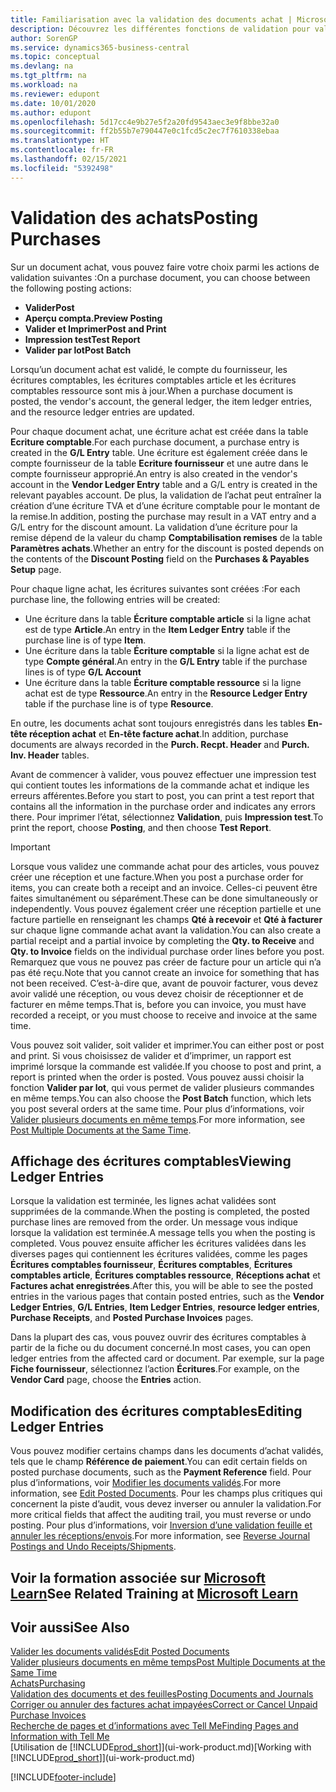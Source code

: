 ```yaml
---
title: Familiarisation avec la validation des documents achat | Microsoft Docs
description: Découvrez les différentes fonctions de validation pour valider les documents achat et comment mettre à jour les documents validés.
author: SorenGP
ms.service: dynamics365-business-central
ms.topic: conceptual
ms.devlang: na
ms.tgt_pltfrm: na
ms.workload: na
ms.reviewer: edupont
ms.date: 10/01/2020
ms.author: edupont
ms.openlocfilehash: 5d17cc4e9b27e5f2a20fd9543aec3e9f8bbe32a0
ms.sourcegitcommit: ff2b55b7e790447e0c1fcd5c2ec7f7610338ebaa
ms.translationtype: HT
ms.contentlocale: fr-FR
ms.lasthandoff: 02/15/2021
ms.locfileid: "5392498"
---
```

# <a name="posting-purchases"></a><span data-ttu-id="6be64-103">Validation des achats</span><span class="sxs-lookup"><span data-stu-id="6be64-103">Posting Purchases</span></span>
<span data-ttu-id="6be64-104">Sur un document achat, vous pouvez faire votre choix parmi les actions de validation suivantes :</span><span class="sxs-lookup"><span data-stu-id="6be64-104">On a purchase document, you can choose between the following posting actions:</span></span>

* <span data-ttu-id="6be64-105">**Valider**</span><span class="sxs-lookup"><span data-stu-id="6be64-105">**Post**</span></span>
* <span data-ttu-id="6be64-106">**Aperçu compta.**</span><span class="sxs-lookup"><span data-stu-id="6be64-106">**Preview Posting**</span></span>
* <span data-ttu-id="6be64-107">**Valider et Imprimer**</span><span class="sxs-lookup"><span data-stu-id="6be64-107">**Post and Print**</span></span>
* <span data-ttu-id="6be64-108">**Impression test**</span><span class="sxs-lookup"><span data-stu-id="6be64-108">**Test Report**</span></span>
* <span data-ttu-id="6be64-109">**Valider par lot**</span><span class="sxs-lookup"><span data-stu-id="6be64-109">**Post Batch**</span></span>

<span data-ttu-id="6be64-110">Lorsqu’un document achat est validé, le compte du fournisseur, les écritures comptables, les écritures comptables article et les écritures comptables ressource sont mis à jour.</span><span class="sxs-lookup"><span data-stu-id="6be64-110">When a purchase document is posted, the vendor's account, the general ledger, the item ledger entries, and the resource ledger entries  are updated.</span></span>

<span data-ttu-id="6be64-111">Pour chaque document achat, une écriture achat est créée dans la table **Ecriture comptable**.</span><span class="sxs-lookup"><span data-stu-id="6be64-111">For each purchase document, a purchase entry is created in the **G/L Entry** table.</span></span> <span data-ttu-id="6be64-112">Une écriture est également créée dans le compte fournisseur de la table **Ecriture fournisseur** et une autre dans le compte fournisseur approprié.</span><span class="sxs-lookup"><span data-stu-id="6be64-112">An entry is also created in the vendor's account in the **Vendor Ledger Entry** table and a G/L entry is created in the relevant payables account.</span></span> <span data-ttu-id="6be64-113">De plus, la validation de l’achat peut entraîner la création d’une écriture TVA et d’une écriture comptable pour le montant de la remise.</span><span class="sxs-lookup"><span data-stu-id="6be64-113">In addition, posting the purchase may result in a VAT entry and a G/L entry for the discount amount.</span></span> <span data-ttu-id="6be64-114">La validation d’une écriture pour la remise dépend de la valeur du champ **Comptabilisation remises** de la table **Paramètres achats**.</span><span class="sxs-lookup"><span data-stu-id="6be64-114">Whether an entry for the discount is posted depends on the contents of the **Discount Posting** field on the **Purchases & Payables Setup** page.</span></span>

<span data-ttu-id="6be64-115">Pour chaque ligne achat, les écritures suivantes sont créées :</span><span class="sxs-lookup"><span data-stu-id="6be64-115">For each purchase line, the following entries will be created:</span></span>
- <span data-ttu-id="6be64-116">Une écriture dans la table **Écriture comptable article** si la ligne achat est de type **Article**.</span><span class="sxs-lookup"><span data-stu-id="6be64-116">An entry in the **Item Ledger Entry** table if the purchase line is of type **Item**.</span></span>
- <span data-ttu-id="6be64-117">Une écriture dans la table **Écriture comptable** si la ligne achat est de type **Compte général**.</span><span class="sxs-lookup"><span data-stu-id="6be64-117">An entry in the **G/L Entry** table if the purchase lines is of type **G/L Account**</span></span>
- <span data-ttu-id="6be64-118">Une écriture dans la table **Écriture comptable ressource** si la ligne achat est de type **Ressource**.</span><span class="sxs-lookup"><span data-stu-id="6be64-118">An entry in the **Resource Ledger Entry** table if the purchase line is of type **Resource**.</span></span>

<span data-ttu-id="6be64-119">En outre, les documents achat sont toujours enregistrés dans les tables **En-tête réception achat** et **En-tête facture achat**.</span><span class="sxs-lookup"><span data-stu-id="6be64-119">In addition, purchase documents are always recorded in the **Purch. Recpt. Header** and **Purch. Inv. Header** tables.</span></span>

<span data-ttu-id="6be64-120">Avant de commencer à valider, vous pouvez effectuer une impression test qui contient toutes les informations de la commande achat et indique les erreurs afférentes.</span><span class="sxs-lookup"><span data-stu-id="6be64-120">Before you start to post, you can print a test report that contains all the information in the purchase order and indicates any errors there.</span></span> <span data-ttu-id="6be64-121">Pour imprimer l’état, sélectionnez **Validation**, puis **Impression test**.</span><span class="sxs-lookup"><span data-stu-id="6be64-121">To print the report, choose **Posting**, and then choose **Test Report**.</span></span>

> [!IMPORTANT]  
>   <span data-ttu-id="6be64-122">Lorsque vous validez une commande achat pour des articles, vous pouvez créer une réception et une facture.</span><span class="sxs-lookup"><span data-stu-id="6be64-122">When you post a purchase order for items, you can create both a receipt and an invoice.</span></span> <span data-ttu-id="6be64-123">Celles-ci peuvent être faites simultanément ou séparément.</span><span class="sxs-lookup"><span data-stu-id="6be64-123">These can be done simultaneously or independently.</span></span> <span data-ttu-id="6be64-124">Vous pouvez également créer une réception partielle et une facture partielle en renseignant les champs **Qté à recevoir** et **Qté à facturer** sur chaque ligne commande achat avant la validation.</span><span class="sxs-lookup"><span data-stu-id="6be64-124">You can also create a partial receipt and a partial invoice by completing the **Qty. to Receive** and **Qty. to Invoice** fields on the individual purchase order lines before you post.</span></span> <span data-ttu-id="6be64-125">Remarquez que vous ne pouvez pas créer de facture pour un article qui n’a pas été reçu.</span><span class="sxs-lookup"><span data-stu-id="6be64-125">Note that you cannot create an invoice for something that has not been received.</span></span> <span data-ttu-id="6be64-126">C’est-à-dire que, avant de pouvoir facturer, vous devez avoir validé une réception, ou vous devez choisir de réceptionner et de facturer en même temps.</span><span class="sxs-lookup"><span data-stu-id="6be64-126">That is, before you can invoice, you must have recorded a receipt, or you must choose to receive and invoice at the same time.</span></span>

<span data-ttu-id="6be64-127">Vous pouvez soit valider, soit valider et imprimer.</span><span class="sxs-lookup"><span data-stu-id="6be64-127">You can either post or post and print.</span></span> <span data-ttu-id="6be64-128">Si vous choisissez de valider et d’imprimer, un rapport est imprimé lorsque la commande est validée.</span><span class="sxs-lookup"><span data-stu-id="6be64-128">If you choose to post and print, a report is printed when the order is posted.</span></span> <span data-ttu-id="6be64-129">Vous pouvez aussi choisir la fonction **Valider par lot**, qui vous permet de valider plusieurs commandes en même temps.</span><span class="sxs-lookup"><span data-stu-id="6be64-129">You can also choose the **Post Batch** function, which lets you post several orders at the same time.</span></span> <span data-ttu-id="6be64-130">Pour plus d’informations, voir [Valider plusieurs documents en même temps](ui-batch-posting.md).</span><span class="sxs-lookup"><span data-stu-id="6be64-130">For more information, see [Post Multiple Documents at the Same Time](ui-batch-posting.md).</span></span>

## <a name="viewing-ledger-entries"></a><span data-ttu-id="6be64-131">Affichage des écritures comptables</span><span class="sxs-lookup"><span data-stu-id="6be64-131">Viewing Ledger Entries</span></span>
<span data-ttu-id="6be64-132">Lorsque la validation est terminée, les lignes achat validées sont supprimées de la commande.</span><span class="sxs-lookup"><span data-stu-id="6be64-132">When the posting is completed, the posted purchase lines are removed from the order.</span></span> <span data-ttu-id="6be64-133">Un message vous indique lorsque la validation est terminée.</span><span class="sxs-lookup"><span data-stu-id="6be64-133">A message tells you when the posting is completed.</span></span> <span data-ttu-id="6be64-134">Vous pouvez ensuite afficher les écritures validées dans les diverses pages qui contiennent les écritures validées, comme les pages **Écritures comptables fournisseur**, **Écritures comptables**, **Écritures comptables article**, **Écritures comptables ressource**, **Réceptions achat** et **Factures achat enregistrées**.</span><span class="sxs-lookup"><span data-stu-id="6be64-134">After this, you will be able to see the posted entries in the various pages that contain posted entries, such as the **Vendor Ledger Entries**, **G/L Entries**, **Item Ledger Entries**, **resource ledger entries**, **Purchase Receipts**, and **Posted Purchase Invoices** pages.</span></span>

<span data-ttu-id="6be64-135">Dans la plupart des cas, vous pouvez ouvrir des écritures comptables à partir de la fiche ou du document concerné.</span><span class="sxs-lookup"><span data-stu-id="6be64-135">In most cases, you can open ledger entries from the affected card or document.</span></span> <span data-ttu-id="6be64-136">Par exemple, sur la page **Fiche fournisseur**, sélectionnez l’action **Écritures**.</span><span class="sxs-lookup"><span data-stu-id="6be64-136">For example, on the **Vendor Card** page, choose the **Entries** action.</span></span>

## <a name="editing-ledger-entries"></a><span data-ttu-id="6be64-137">Modification des écritures comptables</span><span class="sxs-lookup"><span data-stu-id="6be64-137">Editing Ledger Entries</span></span>
<span data-ttu-id="6be64-138">Vous pouvez modifier certains champs dans les documents d’achat validés, tels que le champ **Référence de paiement**.</span><span class="sxs-lookup"><span data-stu-id="6be64-138">You can edit certain fields on posted purchase documents, such as the **Payment Reference** field.</span></span> <span data-ttu-id="6be64-139">Pour plus d’informations, voir [Modifier les documents validés](across-edit-posted-document.md).</span><span class="sxs-lookup"><span data-stu-id="6be64-139">For more information, see [Edit Posted Documents](across-edit-posted-document.md).</span></span> <span data-ttu-id="6be64-140">Pour les champs plus critiques qui concernent la piste d’audit, vous devez inverser ou annuler la validation.</span><span class="sxs-lookup"><span data-stu-id="6be64-140">For more critical fields that affect the auditing trail, you must reverse or undo posting.</span></span> <span data-ttu-id="6be64-141">Pour plus d’informations, voir [Inversion d’une validation feuille et annuler les réceptions/envois](finance-how-reverse-journal-posting.md).</span><span class="sxs-lookup"><span data-stu-id="6be64-141">For more information, see [Reverse Journal Postings and Undo Receipts/Shipments](finance-how-reverse-journal-posting.md).</span></span>

## <a name="see-related-training-at-microsoft-learn"></a><span data-ttu-id="6be64-142">Voir la formation associée sur [Microsoft Learn](/learn/modules/receive-invoice-dynamics-d365-business-central/index)</span><span class="sxs-lookup"><span data-stu-id="6be64-142">See Related Training at [Microsoft Learn](/learn/modules/receive-invoice-dynamics-d365-business-central/index)</span></span>

## <a name="see-also"></a><span data-ttu-id="6be64-143">Voir aussi</span><span class="sxs-lookup"><span data-stu-id="6be64-143">See Also</span></span>
[<span data-ttu-id="6be64-144">Valider les documents validés</span><span class="sxs-lookup"><span data-stu-id="6be64-144">Edit Posted Documents</span></span>](across-edit-posted-document.md)  
[<span data-ttu-id="6be64-145">Valider plusieurs documents en même temps</span><span class="sxs-lookup"><span data-stu-id="6be64-145">Post Multiple Documents at the Same Time</span></span>](ui-batch-posting.md)  
[<span data-ttu-id="6be64-146">Achats</span><span class="sxs-lookup"><span data-stu-id="6be64-146">Purchasing</span></span>](purchasing-manage-purchasing.md)  
[<span data-ttu-id="6be64-147">Validation des documents et des feuilles</span><span class="sxs-lookup"><span data-stu-id="6be64-147">Posting Documents and Journals</span></span>](ui-post-documents-journals.md)  
[<span data-ttu-id="6be64-148">Corriger ou annuler des factures achat impayées</span><span class="sxs-lookup"><span data-stu-id="6be64-148">Correct or Cancel Unpaid Purchase Invoices</span></span>](purchasing-how-correct-cancel-unpaid-purchase-invoices.md)  
[<span data-ttu-id="6be64-149">Recherche de pages et d’informations avec Tell Me</span><span class="sxs-lookup"><span data-stu-id="6be64-149">Finding Pages and Information with Tell Me</span></span>](ui-search.md)  
<span data-ttu-id="6be64-150">[Utilisation de [!INCLUDE[prod_short](includes/prod_short.md)]](ui-work-product.md)</span><span class="sxs-lookup"><span data-stu-id="6be64-150">[Working with [!INCLUDE[prod_short](includes/prod_short.md)]](ui-work-product.md)</span></span>


[!INCLUDE[footer-include](includes/footer-banner.md)]